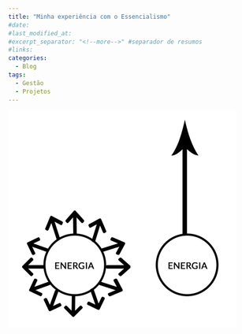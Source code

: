 ```yaml
---
title: "Minha experiência com o Essencialismo"
#date:
#last_modified_at:
#excerpt_separator: "<!--more-->" #separador de resumos
#links:
categories:
  - Blog
tags:
  - Gestão
  - Projetos
---
```


![Essencialismo](/assets/images/energia.png)
